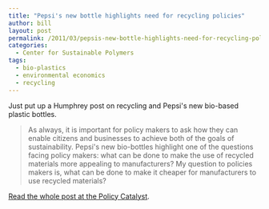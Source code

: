 ```yaml
---
title: "Pepsi's new bottle highlights need for recycling policies"
author: bill
layout: post
permalink: /2011/03/pepsis-new-bottle-highlights-need-for-recycling-policies/
categories:
  - Center for Sustainable Polymers
tags:
  - bio-plastics
  - environmental economics
  - recycling
---
```

Just put up a Humphrey post on recycling and Pepsi's new bio-based plastic
bottles.

> As always, it is important for policy makers to ask how they can enable
> citizens and businesses to achieve both of the goals of sustainability.
> Pepsi's new bio-bottles highlight one of the questions facing policy makers:
> what can be done to make the use of recycled materials more appealing to
> manufacturers? My question to policies makers is, what can be done to make it
> cheaper for manufacturers to use recycled materials?

[Read the whole post at the Policy Catalyst](http://blog.lib.umn.edu/cstpp/policycatalyst/2011/03/pepsis_new_bottle_highlights_n.php).
